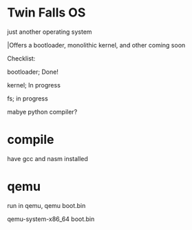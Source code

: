 # Twin Falls OS
just another operating system

|Offers a bootloader, monolithic kernel, and other coming soon

Checklist:

bootloader; Done!

kernel; In progress

fs; in progress



mabye python compiler?


# compile
have gcc and nasm installed

# qemu
run in qemu, 
qemu boot.bin 

qemu-system-x86_64 boot.bin

